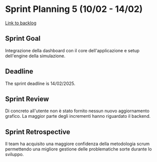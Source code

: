 # Sprint Planning 5 (10/02 - 14/02)

[Link to backlog](./backlogs/5-backlog)

## Sprint Goal
Integrazione della dashboard con il core dell'applicazione e setup dell'engine della simulazione.

## Deadline
The sprint deadline is 14/02/2025.

## Sprint Review
Di concreto all'utente non è stato fornito nessun nuovo aggiornamento grafico. La maggior parte degli incrementi hanno riguardato il
backend.

## Sprint Retrospective
Il team ha acquisito una maggiore confidenza della metodologia scrum permettendo una migliore gestione delle problematiche sorte durante lo sviluppo.